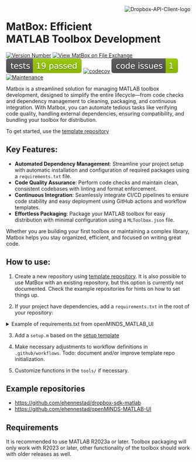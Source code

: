 <a href="https://github.com/user-attachments/assets/2d53e2fa-9b07-41b5-b20f-e086d126102d">
  <picture>
    <source media="(prefers-color-scheme: dark)" srcset="https://github.com/user-attachments/assets/2d53e2fa-9b07-41b5-b20f-e086d126102d">
    <source media="(prefers-color-scheme: light)" srcset="https://github.com/user-attachments/assets/2d53e2fa-9b07-41b5-b20f-e086d126102d">
    <img alt="Dropbox-API-Client-logo" src="[/resources/images/toolbox_image.png](https://github.com/user-attachments/assets/2d53e2fa-9b07-41b5-b20f-e086d126102d)" title="MatBox" align="right" height="70"​>
  </picture>
</a>

# MatBox: Efficient MATLAB Toolbox Development
[![Version Number](https://img.shields.io/github/v/release/ehennestad/MatBox?label=version)](https://github.com/ehennestad/MatBox/releases/latest)
[![View MatBox on File Exchange](https://www.mathworks.com/matlabcentral/images/matlab-file-exchange.svg)](https://se.mathworks.com/matlabcentral/fileexchange/180185-matbox)
[![MATLAB Tests](.github/badges/tests.svg)](https://github.com/ehennestad/MatBox/actions/workflows/update.yml)
[![codecov](https://codecov.io/gh/ehennestad/MatBox/graph/badge.svg?token=6D7STF19X0)](https://codecov.io/gh/ehennestad/MatBox)
[![MATLAB Code Issues](.github/badges/code_issues.svg)](https://github.com/ehennestad/MatBox/security/code-scanning)
[![Maintenance](https://img.shields.io/badge/Maintained%3F-yes-green.svg)](https://gitHub.com/ehennestad/MatBox/graphs/commit-activity)

Matbox is a streamlined solution for managing MATLAB toolbox development, designed to simplify the entire lifecycle—from code checks and dependency management to cleaning, packaging, and continuous integration. With Matbox, you can automate tedious tasks like verifying code quality, handling external dependencies, ensuring compatibility, and bundling your toolbox for distribution.

To get started, use the [template repository](https://github.com/ehennestad/Matlab-Toolbox)

## Key Features:

- **Automated Dependency Management**: Streamline your project setup with automatic installation and configuration of required packages using a `requirements.txt` file.
- **Code Quality Assurance**: Perform code checks and maintain clean, consistent codebases with linting and format enforcement.
- **Continuous Integration**: Seamlessly integrate CI/CD pipelines to ensure code stability and easy deployment using GitHub actions and workflow templates.
- **Effortless Packaging**: Package your MATLAB toolbox for easy distribution with minimal configuration using a `MLToolbox.json` file.

Whether you are building your first toolbox or maintaining a complex library, Matbox helps you stay organized, efficient, and focused on writing great code.

## How to use:

1. Create a new repository using [template repository](https://github.com/ehennestad/Matlab-Toolbox). It is also possible to use MatBox with an existing repository, but this option is currently not documented. Check the example repositories for hints on how to set things up.

2. If your project have dependencies, add a `requirements.txt` in the root of your repository:
<details>
<summary>Example of requirements.txt from openMINDS_MATLAB_UI</summary>

### requirements.txt
```
https://github.com/openMetadataInitiative/openMINDS_MATLAB
https://github.com/ehennestad/StructEditor
https://github.com/VervaekeLab/NANSEN
fex://66235-widgets-toolbox-compatibility-support/1.3.330
fex://83328-widgets-toolbox-matlab-app-designer-components
fex://160058-recursively-list-files-and-folders
fex://167901-iconbutton-app-component
```
</details>

3. Add a `setup.m` based on the [setup template](https://github.com/ehennestad/MatBox/blob/main/code/templates/setup.m)

4. Make necessary adjustments to workflow definitions in `.github/workflows`. Todo: document and/or improve template repo initialization.

5. Customize functions in the `tools/` if necessary.


## Example repositories
- https://github.com/ehennestad/dropbox-sdk-matlab
- https://github.com/ehennestad/openMINDS-MATLAB-UI


## Requirements
It is recommended to use MATLAB R2023a or later. Toolbox packaging will only work with R2023 or later, other functionality of the toolbox should work with older releases as well.

